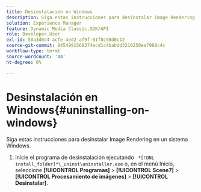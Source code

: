 ```yaml
---
title: Desinstalación en Windows
description: Siga estas instrucciones para desinstalar Image Rendering en un sistema Windows.
solution: Experience Manager
feature: Dynamic Media Classic,SDK/API
role: Developer,User
exl-id: 50a3d0d4-acfe-4ed2-af9f-01f8c98d0c12
source-git-commit: 8454991568374ecd1c4babdd3210250ea7988c4c
workflow-type: tm+mt
source-wordcount: '44'
ht-degree: 0%

---
```


# Desinstalación en Windows{#uninstalling-on-windows}

Siga estas instrucciones para desinstalar Image Rendering en un sistema Windows.

1. Inicie el programa de desinstalación ejecutando ` *[!DNL install_folder]*\_uninst\uninstaller.exe` o, en el menú Inicio, seleccione **[!UICONTROL Programas]** > **[!UICONTROL Scene7]** > **[!UICONTROL Procesamiento de imágenes]** > **[!UICONTROL Desinstalar]**.
